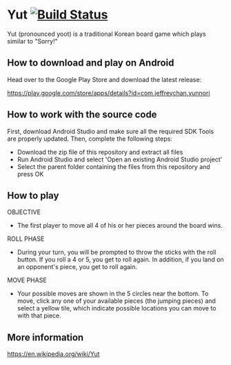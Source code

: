 # Yut [![Build Status](https://travis-ci.org/superjeffreyc/Yut.svg?branch=master)](https://travis-ci.org/superjeffreyc/Yut)


Yut (pronounced yoot) is a traditional Korean board game which plays similar to "Sorry!"

## How to download and play on Android
Head over to the Google Play Store and download the latest release: 

https://play.google.com/store/apps/details?id=com.jeffreychan.yunnori

## How to work with the source code
First, download Android Studio and make sure all the required SDK Tools are properly updated. Then, complete the following steps:
- Download the zip file of this repository and extract all files
- Run Android Studio and select 'Open an existing Android Studio project'
- Select the parent folder containing the files from this repository and press OK

## How to play

OBJECTIVE

- The first player to move all 4 of his or her pieces around the board wins.

ROLL PHASE

- During your turn, you will be prompted to throw the sticks with the roll button. If you roll a 4 or 5, you get to roll again. In addition, if you land on an opponent's piece, you get to roll again.

MOVE PHASE

- Your possible moves are shown in the 5 circles near the bottom. To move, click any one of your available pieces (the jumping pieces) and select a yellow tile, which indicate possible locations you can move to with that piece.
 
## More information 

https://en.wikipedia.org/wiki/Yut
